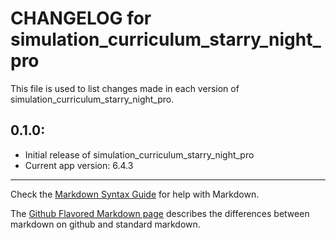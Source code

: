 # CHANGELOG for simulation_curriculum_starry_night_pro

This file is used to list changes made in each version of simulation_curriculum_starry_night_pro.

## 0.1.0:

* Initial release of simulation_curriculum_starry_night_pro
* Current app version: 6.4.3

- - - 
Check the [Markdown Syntax Guide](http://daringfireball.net/projects/markdown/syntax) for help with Markdown.

The [Github Flavored Markdown page](http://github.github.com/github-flavored-markdown/) describes the differences between markdown on github and standard markdown.

